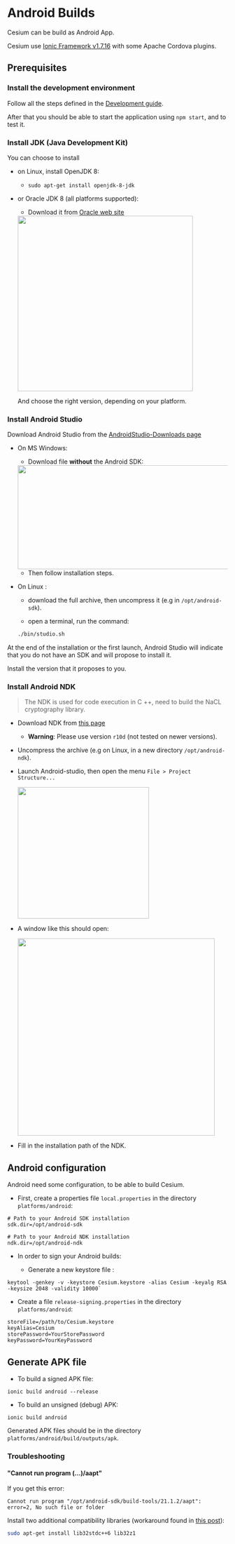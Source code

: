 # Android Builds

Cesium can be build as Android App.

Cesium use [Ionic Framework v1.7.16](http://ionicframework.com/docs/v1/) with some Apache Cordova plugins.

## Prerequisites

### Install the development environment

Follow all the steps defined in the [Development guide](./development_guide.md).

After that you should be able to start the application using `npm start`, and to test it.

### Install JDK (Java Development Kit)

You can choose to install
 
- on Linux, install OpenJDK 8:
 
  * ``sudo apt-get install openjdk-8-jdk``
    
- or Oracle JDK 8 (all platforms supported):
  
   * Download it from [Oracle web site](http://www.oracle.com/technetwork/java/javase/downloads/jdk8-downloads-2133151.html)
   
   <img src="./fr/img/fef4f4dfe7c2168cb27c9e7f5e399fd547ce774a.png" width="400">

   And choose the right version, depending on your platform.

### Install Android Studio


Download Android Studio from the [AndroidStudio-Downloads page](https://developer.android.com/studio/index.html#downloads)

- On MS Windows:
  
  * Download file **without** the Android SDK:
  <img src="./fr/img/3b8fa2f5c0465b13ae5ce74d49702e0c9f027866.png" width="690" height="237">
  
  * Then follow installation steps.

- On Linux : 
 
  * download the full archive, then uncompress it (e.g in `/opt/android-sdk`).

  * open a terminal, run the command:
  ```bash
  ./bin/studio.sh
  ```

At the end of the installation or the first launch, Android Studio will indicate that you do not have an SDK and will propose to install it.

Install the version that it proposes to you.

### Install Android NDK

> The NDK is used for code execution in C ++, need to build the NaCL cryptography library.

- Download NDK from [this page](https://developer.android.com/ndk/downloads/index.html)

  * **Warning**: Please use version `r10d` (not tested on newer versions).

- Uncompress the archive (e.g on Linux, in a new directory `/opt/android-ndk`).

- Launch Android-studio, then open the menu `File > Project Structure...`

  <img src="./fr/img/04e64b769cbd45b9d275cd5f81002a399a1a7684.png" width="300">

- A window like this should open: 

  <img src="./fr/img/ceb75301172038e75f5c43b328dd7febd7bedc7e.png" width="450">

- Fill in the installation path of the NDK.

## Android configuration

Android need some configuration, to be able to build Cesium.

- First, create a properties file `local.properties` in the directory `platforms/android`:
 
```properties
# Path to your Android SDK installation
sdk.dir=/opt/android-sdk

# Path to your Android NDK installation
ndk.dir=/opt/android-ndk
```

- In order to sign your Android builds: 
 
  * Generate a new keystore file :
```
keytool -genkey -v -keystore Cesium.keystore -alias Cesium -keyalg RSA -keysize 2048 -validity 10000`
```

  * Create a file `release-signing.properties` in the directory `platforms/android`:
```properties
storeFile=/path/to/Cesium.keystore
keyAlias=Cesium
storePassword=YourStorePassword
keyPassword=YourKeyPassword
```


## Generate APK file

 - To build a signed APK file:
```
ionic build android --release
```

 - To build an unsigned (debug) APK:
```
ionic build android
```

Generated APK files should be in the directory `platforms/android/build/outputs/apk`.

### Troubleshooting

#### "Cannot run program (...)/aapt"

If you get this error:

  ```
  Cannot run program "/opt/android-sdk/build-tools/21.1.2/aapt": error=2, No such file or folder
  ```

Install two additional compatibility libraries (workaround found in [this post](http://stackoverflow.com/questions/22701405/aapt-ioexception-error-2-no-such-file-or-directory-why-cant-i-build-my-grad)):                            
```bash
sudo apt-get install lib32stdc++6 lib32z1
```
